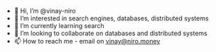 - 👋 Hi, I’m @vinay-niro
- 👀 I’m interested in search engines, databases, distributed systems
- 🌱 I’m currently learning search
- 💞️ I’m looking to collaborate on databases and distributed systems
- 📫 How to reach me - email on vinay@niro.money

<!---
vinay-niro/vinay-niro is a ✨ special ✨ repository because its `README.md` (this file) appears on your GitHub profile.
You can click the Preview link to take a look at your changes.
--->
